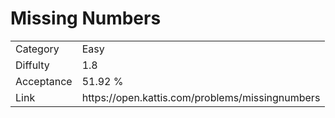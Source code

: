 # Missing Numbers

<table>
    <tr>
        <td>Category</td>
        <td>Easy</td>
    </tr>
    <tr>
        <td>Diffulty</td>
        <td>1.8</td>
    </tr>
    <tr>
        <td>Acceptance</td>
        <td>51.92 %</td>
    </tr>
    <tr>
        <td>Link</td>
        <td>https://open.kattis.com/problems/missingnumbers</td>
    </tr>
</table>